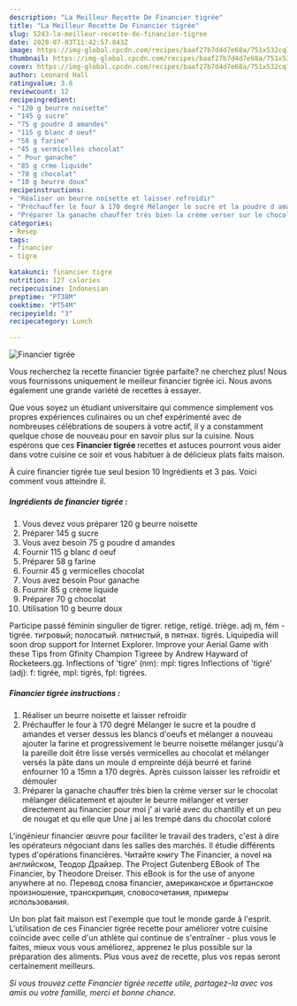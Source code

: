 ```yaml
---
description: "La Meilleur Recette De Financier tigrée"
title: "La Meilleur Recette De Financier tigrée"
slug: 5243-la-meilleur-recette-de-financier-tigree
date: 2020-07-03T11:42:57.843Z
image: https://img-global.cpcdn.com/recipes/baaf27b7d4d7e68a/751x532cq70/financier-tigree-photo-principale-de-la-recette.jpg
thumbnail: https://img-global.cpcdn.com/recipes/baaf27b7d4d7e68a/751x532cq70/financier-tigree-photo-principale-de-la-recette.jpg
cover: https://img-global.cpcdn.com/recipes/baaf27b7d4d7e68a/751x532cq70/financier-tigree-photo-principale-de-la-recette.jpg
author: Leonard Hall
ratingvalue: 3.8
reviewcount: 12
recipeingredient:
- "120 g beurre noisette"
- "145 g sucre"
- "75 g poudre d amandes"
- "115 g blanc d oeuf"
- "58 g farine"
- "45 g vermicelles chocolat"
- " Pour ganache"
- "85 g crme liquide"
- "70 g chocolat"
- "10 g beurre doux"
recipeinstructions:
- "Réaliser un beurre noisette et laisser refroidir"
- "Préchauffer le four à 170 degré Mélanger le sucre et la poudre d amandes et verser dessus les blancs d&#39;oeufs et mélanger a nouveau ajouter la farine et progressivement le beurre noisette mélanger jusqu&#39;à la pareille doit être lisse versés vermicelles au chocolat et mélanger versés la pâte dans un moule d empreinte déjà beurré et fariné enfourner 10 a 15mn a 170 degrès. Après cuisson laisser les refroidir et démouler"
- "Préparer la ganache chauffer très bien la crème verser sur le chocolat mélanger délicatement et ajouter le beurre mélanger et verser directement au financier pour moi j&#39; ai varié avec du chantilly et un peu de nougat et qu elle que Une j ai les trempé dans du chocolat coloré"
categories:
- Resep
tags:
- financier
- tigre

katakunci: financier tigre 
nutrition: 127 calories
recipecuisine: Indonesian
preptime: "PT38M"
cooktime: "PT54M"
recipeyield: "3"
recipecategory: Lunch

---
```



![Financier tigrée](https://img-global.cpcdn.com/recipes/baaf27b7d4d7e68a/751x532cq70/financier-tigree-photo-principale-de-la-recette.jpg)

Vous recherchez la recette financier tigrée parfaite? ne cherchez plus! Nous vous fournissons uniquement le meilleur financier tigrée ici. Nous avons également une grande variété de recettes à essayer.

Que vous soyez un étudiant universitaire qui commence simplement vos propres expériences culinaires ou un chef expérimenté avec de nombreuses célébrations de soupers à votre actif, il y a constamment quelque chose de nouveau pour en savoir plus sur la cuisine. Nous espérons que ces <strong> Financier tigrée </strong> recettes et astuces pourront vous aider dans votre cuisine ce soir et vous habituer à de délicieux plats faits maison.

<!--inarticleads1-->

À cuire financier tigrée tue seul besion 10 Ingrédients et 3 pas. Voici comment vous atteindre il.

##### Ingrédients de financier tigrée :

1. Vous devez vous préparer 120 g beurre noisette
1. Préparer 145 g sucre
1. Vous avez besoin 75 g poudre d amandes
1. Fournir 115 g blanc d oeuf
1. Préparer 58 g farine
1. Fournir 45 g vermicelles chocolat
1. Vous avez besoin  Pour ganache
1. Fournir 85 g crème liquide
1. Préparer 70 g chocolat
1. Utilisation 10 g beurre doux


Participe passé féminin singulier de tigrer. retige, retigé. triège. adj m, fém - tigrée. тигровый; полосатый. пятнистый, в пятнах. tigrés. Liquipedia will soon drop support for Internet Explorer. Improve your Aerial Game with these Tips from Gfinity Champion Tigreee by Andrew Hayward of Rocketeers.gg. Inflections of &#39;tigre&#39; (nm): mpl: tigres Inflections of &#39;tigré&#39; (adj): f: tigrée, mpl: tigrés, fpl: tigrées. 

<!--inarticleads2-->

##### Financier tigrée instructions :

1. Réaliser un beurre noisette et laisser refroidir
1. Préchauffer le four à 170 degré Mélanger le sucre et la poudre d amandes et verser dessus les blancs d&#39;oeufs et mélanger a nouveau ajouter la farine et progressivement le beurre noisette mélanger jusqu&#39;à la pareille doit être lisse versés vermicelles au chocolat et mélanger versés la pâte dans un moule d empreinte déjà beurré et fariné enfourner 10 a 15mn a 170 degrès. Après cuisson laisser les refroidir et démouler
1. Préparer la ganache chauffer très bien la crème verser sur le chocolat mélanger délicatement et ajouter le beurre mélanger et verser directement au financier pour moi j&#39; ai varié avec du chantilly et un peu de nougat et qu elle que Une j ai les trempé dans du chocolat coloré


L&#39;ingénieur financier œuvre pour faciliter le travail des traders, c&#39;est à dire les opérateurs négociant dans les salles des marchés. Il étudie différents types d&#39;opérations financières. Читайте книгу The Financier, a novel на английском, Теодор Драйзер. The Project Gutenberg EBook of The Financier, by Theodore Dreiser. This eBook is for the use of anyone anywhere at no. Перевод слова financier, американское и британское произношение, транскрипция, словосочетания, примеры использования. 

<!--inarticleads1-->

<p>
Un bon plat fait maison est l'exemple que tout le monde garde à l'esprit. L'utilisation de ces Financier tigrée recette pour améliorer votre cuisine coïncide avec celle d'un athlète qui continue de s'entraîner - plus vous le faites, mieux vous vous améliorez, apprenez le plus possible sur la préparation des aliments. Plus vous avez de recette, plus vos repas seront certainement meilleurs.
</p>

<p>
<i>Si vous trouvez cette Financier tigrée recette utile, partagez-la avec vos amis ou votre famille, merci et bonne chance.</i>
</p>
